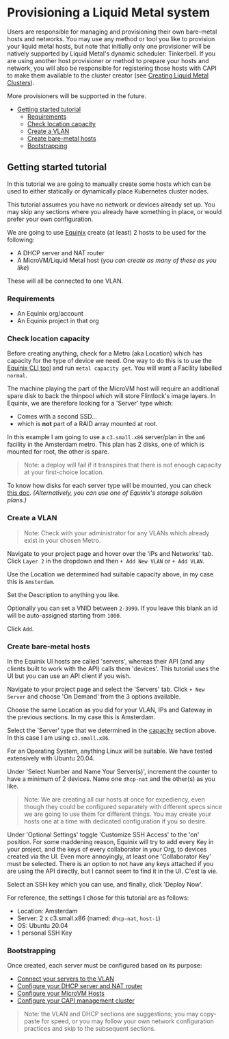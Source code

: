 # Provisioning a Liquid Metal system

Users are responsible for managing and provisioning their own bare-metal hosts
and networks.
You may use any method or tool you like to provision your liquid metal hosts, but
note that initially only one provisioner will be natively supported by Liquid Metal's dynamic
scheduler: Tinkerbell.
If you are using another host provisioner or method to prepare your hosts and network, you will
also be responsible for registering those hosts with CAPI to make them available
to the cluster creator (see [Creating Liquid Metal Clusters](create.md)).

More provisioners will be supported in the future.

<!--
To update the TOC, install https://github.com/kubernetes-sigs/mdtoc
and run: mdtoc -inplace docs/provision.md
-->

<!-- toc -->
- [Getting started tutorial](#getting-started-tutorial)
  - [Requirements](#requirements)
  - [Check location capacity](#check-location-capacity)
  - [Create a VLAN](#create-a-vlan)
  - [Create bare-metal hosts](#create-bare-metal-hosts)
  - [Bootstrapping](#bootstrapping)
<!-- /toc -->

## Getting started tutorial

In this tutorial we are going to manually create some hosts which can be used
to either statically or dynamically place Kubernetes cluster nodes.

This tutorial assumes you have no network or devices already set up. You may skip
any sections where you already have something in place, or would prefer your own
configuration.

We are going to use [Equinix](https://metal.equinix.com/) create (at least)
2 hosts to be used for the following:
- A DHCP server and NAT router
- A MicroVM/Liquid Metal host (_you can create as many of these as you like_)

These will all be connected to one VLAN.

### Requirements

- An Equinix org/account
- An Equinix project in that org

### Check location capacity

Before creating anything, check for a Metro (aka Location) which has capacity
for the type of device we need.
One way to do this is to use the [Equinix CLI tool](https://metal.equinix.com/developers/docs/libraries/cli/)
and run `metal capacity get`. You will want a Facility labelled `normal`.

The machine playing the part of the MicroVM host will require an additional
spare disk to back the thinpool which will store Flintlock's image layers.
In Equinix, we are therefore looking for a 'Server' type which:
- Comes with a second SSD...
- which is **not** part of a RAID array mounted at root.

In this example I am going to use a `c3.small.x86` server/plan in the `am6` facility
in the Amsterdam metro. This plan has 2 disks, one of which is mounted for root,
the other is spare.

> Note: a deploy will fail if it transpires that there is not enough
capacity at your first-choice location.

To know how disks for each server type will be mounted, you can check [this doc](https://metal.equinix.com/developers/docs/storage/storage-options/).
_(Alternatively, you can use one of Equinix's storage solution plans.)_

### Create a VLAN

> Note: Check with your administrator for any VLANs which already
exist in your chosen Metro.

Navigate to your project page and hover over the 'IPs and Networks' tab. Click `Layer 2`
in the dropdown and then `+ Add New VLAN` or `+ Add VLAN`.

Use the Location we determined had suitable capacity above, in my case this is
`Amsterdam`.

Set the Description to anything you like.

Optionally you can set a VNID between `2-3999`. If you leave this blank an id
will be auto-assigned starting from `1000`.

Click `Add`.

### Create bare-metal hosts

In the Equinix UI hosts are called 'servers', whereas their API (and any clients
built to work with the API) calls them 'devices'. This tutorial uses the UI
but you can use an API client if you wish.

Navigate to your project page and select the 'Servers' tab. Click `+ New Server`
and choose 'On Demand' from the 3 options available.

Choose the same Location as you did for your VLAN, IPs and Gateway in the previous sections.
In my case this is Amsterdam.

Select the 'Server' type that we determined in the [capacity](#check-location-capacity)
section above. In this case I am using `c3.small.x86`.

For an Operating System, anything Linux will be suitable. We have tested
extensively with Ubuntu 20.04.

Under 'Select Number and Name Your Server(s)', increment the counter to have
a minimum of 2 devices. Name one `dhcp-nat` and the other(s) as you like.

> Note: We are creating all our hosts at once for expediency, even though they could
be configured separately with different specs since we are going to use them
for different things. You may create your hosts one at a time with dedicated
configuration if you so desire.

Under 'Optional Settings' toggle 'Customize SSH Access' to the 'on' position.
For some maddening reason, Equinix will try to add every Key in your project, and the
keys of every collaborator in your Org, to devices created via the UI.
Even more annoyingly, at least one 'Collaborator Key' must be selected. There
is an option to not have any keys attached if you are using the API directly,
but I cannot seem to find it in the UI. C'est la vie.

Select an SSH key which you can use, and finally, click 'Deploy Now'.

For reference, the settings I chose for this tutorial are as follows:
- Location: Amsterdam
- Server: 2 x c3.small.x86 (named: `dhcp-nat`, `host-1`)
- OS: Ubuntu 20.04
- 1 personal SSH Key

### Bootstrapping

Once created, each server must be configured based on its purpose:

- [Connect your servers to the VLAN](vlan.md)
- [Configure your DHCP server and NAT router](dhcp.md)
- [Configure your MicroVM Hosts](microvm-host.md)
- [Configure your CAPI management cluster](capi.md)

> Note: the VLAN and DHCP sections are suggestions; you may copy-paste for speed, or you may
follow your own network configuration practices and skip to the subsequent sections.
